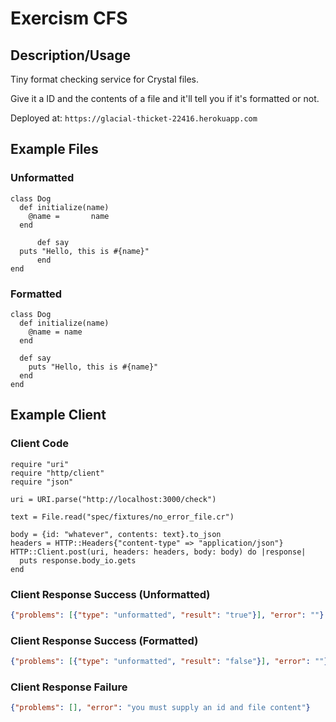 # Exercism CFS
## Description/Usage
Tiny format checking service for Crystal files.

Give it a ID and the contents of a file and it'll tell you if it's formatted or not.

Deployed at: `https://glacial-thicket-22416.herokuapp.com`

## Example Files
### Unformatted
```crystal
class Dog
  def initialize(name)
    @name =       name
  end

      def say
  puts "Hello, this is #{name}"
      end
end
```

### Formatted
```crystal
class Dog
  def initialize(name)
    @name = name
  end

  def say
    puts "Hello, this is #{name}"
  end
end
```

## Example Client
### Client Code
```crystal
require "uri"
require "http/client"
require "json"

uri = URI.parse("http://localhost:3000/check")

text = File.read("spec/fixtures/no_error_file.cr")

body = {id: "whatever", contents: text}.to_json
headers = HTTP::Headers{"content-type" => "application/json"}
HTTP::Client.post(uri, headers: headers, body: body) do |response|
  puts response.body_io.gets
end
```

### Client Response Success (Unformatted)
```json
{"problems": [{"type": "unformatted", "result": "true"}], "error": ""}
```

### Client Response Success (Formatted)
```json
{"problems": [{"type": "unformatted", "result": "false"}], "error": ""}
```

### Client Response Failure
```json
{"problems": [], "error": "you must supply an id and file content"}
```
